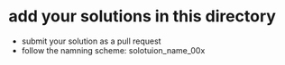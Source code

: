 # add your solutions in this directory

* submit your solution as a pull request
* follow the namning scheme: solotuion_name_00x
